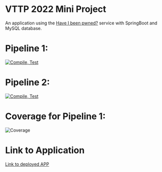 # VTTP 2022 Mini Project

An application using the [Have I been pwned?](https://haveibeenpwned.com/) service with SpringBoot and MySQL database.

# Pipeline 1:
[![Compile, Test](https://github.com/Aerandire/VTTP-MiniProject/actions/workflows/main.yaml/badge.svg)](https://github.com/Aerandire/VTTP-MiniProject/actions/workflows/main.yaml)


# Pipeline 2:
[![Compile, Test](https://github.com/Aerandire/VTTP-MiniProject/actions/workflows/deploys.yaml/badge.svg)](https://github.com/Aerandire/VTTP-MiniProject/actions/workflows/deploys.yaml)

# Coverage for Pipeline 1:
![Coverage](https://aer.sgp1.digitaloceanspaces.com/coverage/VTTP-MiniProject/jacoco.svg?maxAge=10)

# Link to Application
[Link to deployed APP](https://vttp-miniproj-keefe.herokuapp.com/)
